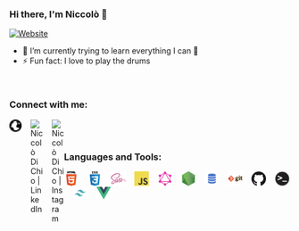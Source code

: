 ### Hi there, I'm Niccolò 👋

[![Website](https://img.shields.io/website?label=niccolodichio.it&style=for-the-badge&url=https://www.niccolodichio.it)][website]

- 🌱 I’m currently trying to learn everything I can 🤣
- ⚡ Fun fact: I love to play the drums

<br />

### Connect with me:

[<img align="left" alt="niccolodichio.it" width="22px" src="https://raw.githubusercontent.com/iconic/open-iconic/master/svg/globe.svg" />][website]
[<img align="left" style="margin-left: 1rem;" alt="Niccolò Di Chio | LinkedIn" width="22px" src="https://cdn.jsdelivr.net/npm/simple-icons@v3/icons/linkedin.svg" />][linkedin]
[<img align="left" style="margin-left: 1rem;" alt="Niccolò Di Chio | Instagram" width="22px" src="https://cdn.jsdelivr.net/npm/simple-icons@v3/icons/instagram.svg" />][instagram]

<br />
<br />

### Languages and Tools:

<div>
<img align="left" alt="HTML5" width="26px" src="https://raw.githubusercontent.com/github/explore/80688e429a7d4ef2fca1e82350fe8e3517d3494d/topics/html/html.png" />
<img align="left" style="margin-left: 1rem;" alt="CSS3" width="26px" src="https://raw.githubusercontent.com/github/explore/80688e429a7d4ef2fca1e82350fe8e3517d3494d/topics/css/css.png" />
<img align="left" style="margin-left: 1rem;" alt="Sass" width="26px" src="https://raw.githubusercontent.com/github/explore/80688e429a7d4ef2fca1e82350fe8e3517d3494d/topics/sass/sass.png" />
<img align="left" style="margin-left: 1rem;" alt="JavaScript" width="26px" src="https://raw.githubusercontent.com/github/explore/80688e429a7d4ef2fca1e82350fe8e3517d3494d/topics/javascript/javascript.png" />
<img align="left" style="margin-left: 1rem;" alt="GraphQL" width="26px" src="https://raw.githubusercontent.com/github/explore/80688e429a7d4ef2fca1e82350fe8e3517d3494d/topics/graphql/graphql.png" />
<img align="left" style="margin-left: 1rem;" alt="Node.js" width="26px" src="https://raw.githubusercontent.com/github/explore/80688e429a7d4ef2fca1e82350fe8e3517d3494d/topics/nodejs/nodejs.png" />
<img align="left" style="margin-left: 1rem;" alt="SQL" width="26px" src="https://raw.githubusercontent.com/github/explore/80688e429a7d4ef2fca1e82350fe8e3517d3494d/topics/sql/sql.png" />
<img align="left" style="margin-left: 1rem;" alt="Git" width="26px" src="https://raw.githubusercontent.com/github/explore/80688e429a7d4ef2fca1e82350fe8e3517d3494d/topics/git/git.png" />
<img align="left" style="margin-left: 1rem;" alt="GitHub" width="26px" src="https://raw.githubusercontent.com/github/explore/78df643247d429f6cc873026c0622819ad797942/topics/github/github.png" />
<img align="left" style="margin-left: 1rem;" alt="Terminal" width="26px" src="https://raw.githubusercontent.com/github/explore/80688e429a7d4ef2fca1e82350fe8e3517d3494d/topics/terminal/terminal.png" />
<img align="left" style="margin-left: 1rem;" alt="Tailwindcss" width="26px" src="https://raw.githubusercontent.com/github/explore/80688e429a7d4ef2fca1e82350fe8e3517d3494d/topics/tailwind/tailwind.png" />
<img align="left" style="margin-left: 1rem;" alt="Vue.js" width="26px" src="https://raw.githubusercontent.com/github/explore/80688e429a7d4ef2fca1e82350fe8e3517d3494d/topics/vue/vue.png" />
</div>

[website]: https://niccolodichio.it
[instagram]: https://www.instagram.com/niccolo_di_chio/
[linkedin]: https://it.linkedin.com/in/niccol%C3%B2-di-chio

